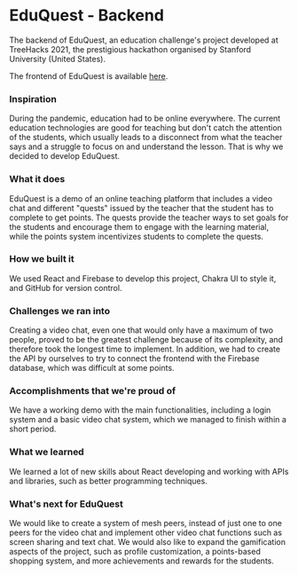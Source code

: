 # EduQuest - Backend

The backend of EduQuest, an education challenge's project developed at TreeHacks 2021, the prestigious hackathon organised by Stanford University (United States).

The frontend of EduQuest is available [here](https://github.com/pablomatgar/EduQuest_Front).

### Inspiration

During the pandemic, education had to be online everywhere. The current education technologies are good for teaching but don't catch the attention of the students, which usually leads to a disconnect from what the teacher says and a struggle to focus on and understand the lesson. That is why we decided to develop EduQuest.

### What it does

EduQuest is a demo of an online teaching platform that includes a video chat and different "quests" issued by the teacher that the student has to complete to get points. The quests provide the teacher ways to set goals for the students and encourage them to engage with the learning material, while the points system incentivizes students to complete the quests.

### How we built it

We used React and Firebase to develop this project, Chakra UI to style it, and GitHub for version control.

### Challenges we ran into

Creating a video chat, even one that would only have a maximum of two people, proved to be the greatest challenge because of its complexity, and therefore took the longest time to implement. In addition, we had to create the API by ourselves to try to connect the frontend with the Firebase database, which was difficult at some points.

### Accomplishments that we're proud of

We have a working demo with the main functionalities, including a login system and a basic video chat system, which we managed to finish within a short period.

### What we learned

We learned a lot of new skills about React developing and working with APIs and libraries, such as better programming techniques.

### What's next for EduQuest

We would like to create a system of mesh peers, instead of just one to one peers for the video chat and implement other video chat functions such as screen sharing and text chat. We would also like to expand the gamification aspects of the project, such as profile customization, a points-based shopping system, and more achievements and rewards for the students.
